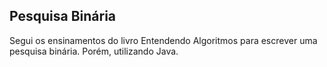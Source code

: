 ## Pesquisa Binária
Segui os ensinamentos do livro Entendendo Algoritmos para escrever uma pesquisa binária. Porém, utilizando Java.
